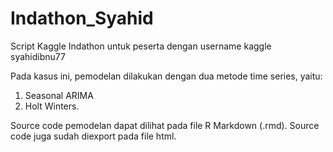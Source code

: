 # Indathon_Syahid
Script Kaggle Indathon untuk peserta dengan username kaggle syahidibnu77

Pada kasus ini, pemodelan dilakukan dengan dua metode time series, yaitu:
 1. Seasonal ARIMA
 2. Holt Winters.

Source code pemodelan dapat dilihat pada file R Markdown (.rmd). Source code juga sudah diexport pada file html.

